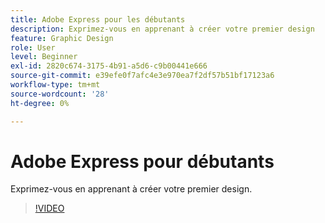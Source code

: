 ```yaml
---
title: Adobe Express pour les débutants
description: Exprimez-vous en apprenant à créer votre premier design
feature: Graphic Design
role: User
level: Beginner
exl-id: 2820c674-3175-4b91-a5d6-c9b00441e666
source-git-commit: e39efe0f7afc4e3e970ea7f2df57b51bf17123a6
workflow-type: tm+mt
source-wordcount: '28'
ht-degree: 0%

---
```


# Adobe Express pour débutants

Exprimez-vous en apprenant à créer votre premier design.

>[!VIDEO](https://video.tv.adobe.com/v/3420225?quality=12&learn=on&hidetitle=true)
